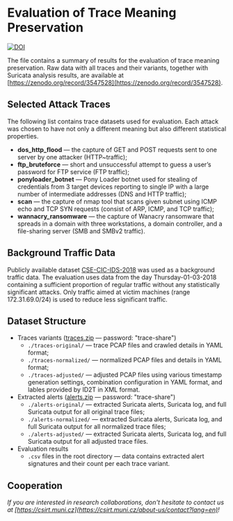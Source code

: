# Evaluation of Trace Meaning Preservation

[![DOI](https://zenodo.org/badge/DOI/10.5281/zenodo.3547528.svg)](https://doi.org/10.5281/zenodo.3547528)

The file contains a summary of results for the evaluation of trace meaning preservation. Raw data with all traces and their variants, together with Suricata analysis results, are available at [https://zenodo.org/record/3547528](https://zenodo.org/record/3547528).


## Selected Attack Traces

The following list contains trace datasets used for evaluation. Each attack was chosen to have not only a different meaning but also different statistical properties.

* **dos_http_flood** — the capture of GET and POST requests sent to one server by one attacker (HTTP~traffic);
* **ftp_bruteforce** — short and unsuccessful attempt to guess a user’s password for FTP service (FTP traffic);
* **ponyloader_botnet** — Pony Loader botnet used for stealing of credentials from 3 target devices reporting to single IP with a large number of intermediate addresses (DNS and HTTP traffic);
* **scan** — the capture of nmap tool that scans given subnet using ICMP echo and TCP SYN requests (consist of ARP, ICMP, and TCP traffic);
* **wannacry_ransomware** — the capture of Wanacry ransomware that spreads in a domain with three workstations, a domain controller, and a file-sharing server (SMB and SMBv2 traffic).


## Background Traffic Data

Publicly available dataset [CSE-CIC-IDS-2018](https://www.unb.ca/cic/datasets/ids-2018.html) was used as a background traffic data. The evaluation uses data from the day Thursday-01-03-2018 containing a sufficient proportion of regular traffic without any statistically significant attacks. Only traffic aimed at victim machines (range 172.31.69.0/24) is used to reduce less significant traffic.


## Dataset Structure

* Traces variants ([traces.zip](https://zenodo.org/record/3547528/files/traces.zip) — password: "trace-share")
    * `./traces-original/` — trace PCAP files and crawled details in YAML format;
    * `./traces-normalized/` — normalized PCAP files and details in YAML format;
    * `./traces-adjusted/` — adjusted PCAP files using various timestamp generation settings, combination configuration in YAML format, and lables provided by ID2T in XML format.
* Extracted alerts ([alerts.zip](https://zenodo.org/record/3547528/files/alerts.zip) — password: "trace-share")
    * `./alerts-original/` — extracted Suricata alerts, Suricata log, and full Suricata output for all original trace files;
    * `./alerts-normalized/` — extracted Suricata alerts, Suricata log, and full Suricata output for all normalized trace files;
    * `./alerts-adjusted/` — extracted Suricata alerts, Suricata log, and full Suricata output for all adjusted trace files.
* Evaluation results 
    * `.csv` files in the root directory — data contains extracted alert signatures and their count per each trace variant.


## Cooperation

*If you are interested in research collaborations, don't hesitate to contact us at  [https://csirt.muni.cz](https://csirt.muni.cz/about-us/contact?lang=en)!*

